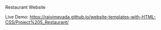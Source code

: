 Restaurant Website

Live Demo: https://rajvimevada.github.io/website-templates-with-HTML-CSS/Project%205_Restaurant/
